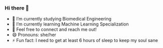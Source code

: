 ### Hi there 👋

- 🔭 I’m currently studying Biomedical Engineering
- 🌱 I’m currently learning Machine Learning Specialization
- 💬 Feel free to connect and reach me out!
- 😄 Pronouns: she/her
- ⚡ Fun fact: I need to get at least 6 hours of sleep to keep my soul sane

<!--
**hilmiarisanti/hilmiarisanti** is a ✨ _special_ ✨ repository because its `README.md` (this file) appears on your GitHub profile.

Here are some ideas to get you started:

- 🔭 I’m currently studying Biomedical Engineering
- 🌱 I’m currently learning Machine Learning Specialization
- 💬 Feel free to connect and reach me out!
- 😄 Pronouns: she/her
- ⚡ Fun fact: I need to get at least 6 hours of sleep to keep my soul sane
-->

